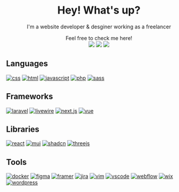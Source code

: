 <h1 align="center"> Hey! What's up? </h1>
<!-- <img style="width: 30px; height: 30px" src="https://raw.githubusercontent.com/r-ayaay/r-ayaay/main/wave.gif" > -->


<div align="center">
  
  I'm a website developer & desginer working as a freelancer<br>
  
  Feel free to check me here!<br>
  <a target="_blank" href="https://www.linkedin.com/in/raya-ay/">![](http://img.shields.io/badge/linkedin-0A66C2?style=for-the-badge&logo=linkedin&logoColor=white)</a>
  <a target="_blank" href="https://www.onlinejobs.ph/jobseekers/info/3340086">![](https://img.shields.io/badge/onlinejobs.ph-08456d?style=for-the-badge)</a>
  <a target="_blank" href="https://www.upwork.com/freelancers/~0113dd4c063563ba2b">![](https://img.shields.io/badge/upwork-6FDA44?style=for-the-badge&logo=upwork&logoColor=white)</a>
  
</div>

## Languages
[![css](http://img.shields.io/badge/-css-1572B6?style=for-the-badge&logo=css3&logoColor=white)]()
[![html](http://img.shields.io/badge/-html-E34F26?style=for-the-badge&logo=html5&logoColor=white)]()
[![javascript](https://img.shields.io/badge/-javascript-black?style=for-the-badge&logo=javascript&logoColor=gold)]()
[![php](http://img.shields.io/badge/-php-777BB4?style=for-the-badge&logo=php&logoColor=white)]()
[![sass](http://img.shields.io/badge/-sass-CC6699?style=for-the-badge&logo=sass&logoColor=white)]()

## Frameworks 
[![laravel](http://img.shields.io/badge/-laravel-171923?style=for-the-badge&logo=laravel)]()
[![livewire](http://img.shields.io/badge/-livewire-4E56A6?style=for-the-badge&logo=livewire&logoColor=pink)]()
[![next.js](http://img.shields.io/badge/-next.js-black?style=for-the-badge&logo=nextdotjs&logoColor=white)]()
[![vue](http://img.shields.io/badge/-vue-3a4f63?style=for-the-badge&logo=vuedotjs&logoColor=#4FC08D)]()

## Libraries
[![react](http://img.shields.io/badge/-react-20232a?style=for-the-badge&logo=react&logoColor=61DAFB)]()
[![mui](https://img.shields.io/badge/mui-0081cb.svg?style=for-the-badge&logo=mui&logoColor=white)]()
[![shadcn](http://img.shields.io/badge/-shadcn/ui-black?style=for-the-badge&logo=shadcnui&logoColor=white)]()
[![threejs](http://img.shields.io/badge/-three.js-black?style=for-the-badge&logo=threedotjs&logoColor=white)]()


## Tools
[![docker](http://img.shields.io/badge/-docker-2496ED?style=for-the-badge&logo=docker&logoColor=white)]()
[![figma](http://img.shields.io/badge/-figma-F24E1E?style=for-the-badge&logo=figma&logoColor=white)]()
[![framer](http://img.shields.io/badge/-framer-0055FF?style=for-the-badge&logo=figma&logoColor=white)]()
[![jira](http://img.shields.io/badge/-jira-0052CC?style=for-the-badge&logo=jirasoftware&logoColor=white)]()
[![vim](http://img.shields.io/badge/-vim-019733?style=for-the-badge&logo=vim&logoColor=white)]()
[![vscode](http://img.shields.io/badge/-vs%20code-007ACC?style=for-the-badge&logo=visualstudiocode&logoColor=white)]()
[![webflow](http://img.shields.io/badge/-webflow-146EF5?style=for-the-badge&logo=webflow&logoColor=white)]()
[![wix](http://img.shields.io/badge/-wix-0C6EFC?style=for-the-badge&logo=wix&logoColor=white)]()
[![wordpress](http://img.shields.io/badge/-wordpress-21759B?style=for-the-badge&logo=wordpress&logoColor=white)]()

<!--
**r-ayaay/r-ayaay** is a ✨ _special_ ✨ repository because its `README.md` (this file) appears on your GitHub profile.

Here are some ideas to get you started:

- 🔭 I’m currently working on ...
- 🌱 I’m currently learning ...
- 👯 I’m looking to collaborate on ...
- 🤔 I’m looking for help with ...
- 💬 Ask me about ...
- 📫 How to reach me: ...
- 😄 Pronouns: ...
- ⚡ Fun fact: ...
-->
